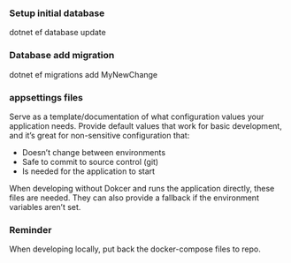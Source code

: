 ### Setup initial database

dotnet ef database update

### Database add migration

dotnet ef migrations add MyNewChange

### appsettings files

Serve as a template/documentation of what configuration values your application needs. Provide default values that work for basic development, and it’s great for non-sensitive configuration that:

- Doesn’t change between environments
- Safe to commit to source control (git)
- Is needed for the application to start

When developing without Dokcer and runs the application directly, these files are needed. They can also provide a fallback if the environment variables aren’t set.

### Reminder

When developing locally, put back the docker-compose files to repo.

